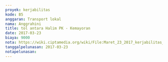 ```yaml
---
proyek: kerjabilitas
kode: B5
anggaran: Transport lokal
nama: Anggrahini
title: tol antara Halim PK - Kemayoran
date: 2017-03-23
biaya: 9000
nota: https://wiki.ciptamedia.org/wiki/File:Maret_23_2017_kerjabilitas_B5_tol_inok778.jpg
tanggalpelunasan: 2017-03-23
notapelunasan:
---
```

